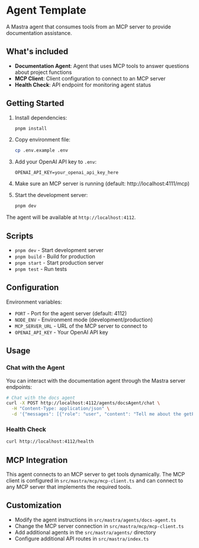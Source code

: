 # Agent Template

A Mastra agent that consumes tools from an MCP server to provide documentation assistance.

## What's included

- **Documentation Agent**: Agent that uses MCP tools to answer questions about project functions
- **MCP Client**: Client configuration to connect to an MCP server
- **Health Check**: API endpoint for monitoring agent status

## Getting Started

1. Install dependencies:

   ```bash
   pnpm install
   ```

2. Copy environment file:

   ```bash
   cp .env.example .env
   ```

3. Add your OpenAI API key to `.env`:

   ```
   OPENAI_API_KEY=your_openai_api_key_here
   ```

4. Make sure an MCP server is running (default: http://localhost:4111/mcp)

5. Start the development server:
   ```bash
   pnpm dev
   ```

The agent will be available at `http://localhost:4112`.

## Scripts

- `pnpm dev` - Start development server
- `pnpm build` - Build for production
- `pnpm start` - Start production server
- `pnpm test` - Run tests

## Configuration

Environment variables:

- `PORT` - Port for the agent server (default: 4112)
- `NODE_ENV` - Environment mode (development/production)
- `MCP_SERVER_URL` - URL of the MCP server to connect to
- `OPENAI_API_KEY` - Your OpenAI API key

## Usage

### Chat with the Agent

You can interact with the documentation agent through the Mastra server endpoints:

```bash
# Chat with the docs agent
curl -X POST http://localhost:4112/agents/docsAgent/chat \
  -H "Content-Type: application/json" \
  -d '{"messages": [{"role": "user", "content": "Tell me about the getPlanetaryData function"}]}'
```

### Health Check

```bash
curl http://localhost:4112/health
```

## MCP Integration

This agent connects to an MCP server to get tools dynamically. The MCP client is configured in `src/mastra/mcp/mcp-client.ts` and can connect to any MCP server that implements the required tools.

## Customization

- Modify the agent instructions in `src/mastra/agents/docs-agent.ts`
- Change the MCP server connection in `src/mastra/mcp/mcp-client.ts`
- Add additional agents in the `src/mastra/agents/` directory
- Configure additional API routes in `src/mastra/index.ts`
